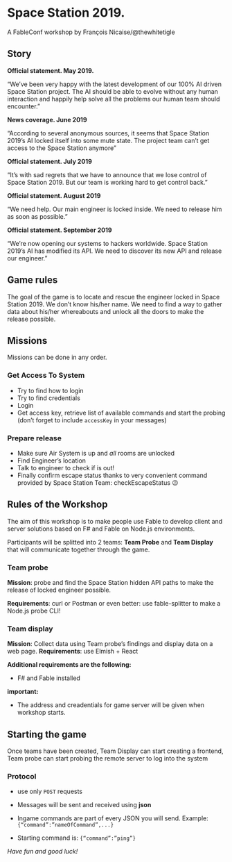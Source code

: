 # Space Station 2019. 
A FableConf workshop by François Nicaise/@thewhitetigle

## Story

**Official statement.  May 2019.**

“We’ve been very happy with the latest development of our 100% AI driven Space Station project. The AI should be able to evolve without any human interaction and happily help solve all the problems our human team should encounter.” 

**News coverage. June 2019**

“According to several anonymous sources, it seems that Space Station 2019’s AI locked itself into some mute state. The project team can’t get access to the Space Station anymore”

**Official statement. July 2019**

“It’s with sad regrets that we have to announce that we lose control of Space Station 2019. But our team is working hard to get control back.”

**Official statement. August 2019**

“We need help. Our main engineer is locked inside. We need to release him as soon as possible.”

**Official statement. September 2019**

“We’re now opening our systems to hackers worldwide. Space Station 2019’s AI has modified its API. We need to discover its new API and release our engineer.”

## Game rules
The goal of the game is to locate and rescue the engineer locked in Space Station 2019. We don’t know his/her name. We need to find a way to gather data about his/her whereabouts and unlock all the doors to make the release possible. 

## Missions
Missions can be done in any order.

### Get Access To System
  - Try to find how to login
  - Try to find credentials 
  - Login
  - Get access key, retrieve list of available commands and start the probing (don’t forget to include ``accessKey`` in your messages)

### Prepare release
  - Make sure Air System is up and *all* rooms are unlocked
  - Find Engineer’s location
  - Talk to engineer to check if is out!
  - Finally confirm escape status thanks to very convenient command provided by Space Station Team: checkEscapeStatus :wink:

## Rules of the Workshop 

The aim of this workshop is to make people use Fable to develop client and server solutions based on F# and Fable on Node.js environments.

Participants will be splitted into 2 teams: **Team Probe** and **Team Display** that will communicate together through the game.

### Team probe
**Mission**: probe and find the Space Station hidden API paths to make the release of locked engineer possible. 

**Requirements**: curl or Postman or even better: use fable-splitter to make a Node.js probe CLI!


### Team display
**Mission**: Collect data using Team probe’s findings and display data on a web page.
**Requirements**: use Elmish + React 

**Additional requirements are the following:**
- F# and Fable installed

**important:** 
  - The address and creadentials for  game server will be given when workshop starts.

## Starting the game

Once teams have been created, Team Display can start creating a frontend, Team probe can start probing the remote server to log into the system

### Protocol

- use only ``POST`` requests
- Messages will be sent and received using **json**
-  Ingame commands are part of every JSON you will send. Example: ``{“command”:”nameOfCommand”,...}``

- Starting command is: ``{“command”:”ping”}``

*Have fun and good luck!* 
